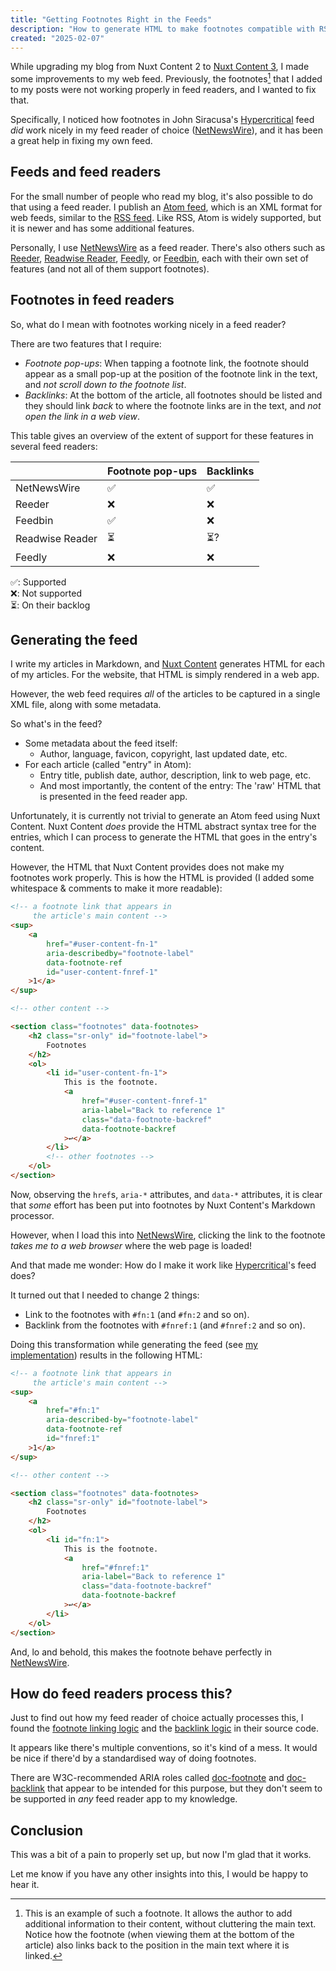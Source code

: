 ```yaml
---
title: "Getting Footnotes Right in the Feeds"
description: "How to generate HTML to make footnotes compatible with RSS and Atom feed readers."
created: "2025-02-07"
---
```


While upgrading my blog from Nuxt Content 2 to [Nuxt Content 3](https://content.nuxt.com/blog/v3), I made some improvements to my web feed.
Previously, the footnotes[^1] that I added to my posts were not working properly in feed readers, and I wanted to fix that.

Specifically, I noticed how footnotes in John Siracusa's [Hypercritical](https://hypercritical.co/) feed *did* work nicely in my feed reader of choice ([NetNewsWire](https://netnewswire.com)), and it has been a great help in fixing my own feed.

## Feeds and feed readers
For the small number of people who read my blog, it's also possible to do that using a feed reader.
I publish an [Atom feed](https://en.wikipedia.org/wiki/Atom_(web_standard)), which is an XML format for web feeds, similar to the [RSS feed](https://en.wikipedia.org/wiki/RSS).
Like RSS, Atom is widely supported, but it is newer and has some additional features.

Personally, I use [NetNewsWire](https://netnewswire.com) as a feed reader.
There's also others such as [Reeder](https://reederapp.com), [Readwise Reader](https://readwise.io/read), [Feedly](https://feedly.com), or [Feedbin](https://feedbin.com), each with their own set of features (and not all of them support footnotes).

## Footnotes in feed readers
So, what do I mean with footnotes working nicely in a feed reader?

There are two features that I require:

- *Footnote pop-ups*: When tapping a footnote link, the footnote should appear as a small pop-up at the position of the footnote link in the text, and *not scroll down to the footnote list*.
- *Backlinks*: At the bottom of the article, all footnotes should be listed and they should link *back* to where the footnote links are in the text, and *not open the link in a web view*.

This table gives an overview of the extent of support for these features in several feed readers:

|                 | Footnote pop-ups | Backlinks |
| --------------- | ---------------- | --------- |
| NetNewsWire     | ✅                | ✅         |
| Reeder          | ❌                | ❌         |
| Feedbin         | ✅                | ❌         |
| Readwise Reader | ⏳                | ⏳?        |
| Feedly          | ❌                | ❌         |

✅: Supported<br>
❌: Not supported<br>
⏳: On their backlog<br>

## Generating the feed
I write my articles in Markdown, and [Nuxt Content](https://content.nuxt.com) generates HTML for each of my articles.
For the website, that HTML is simply rendered in a web app.

However, the web feed requires *all* of the articles to be captured in a single XML file, along with some metadata.

So what's in the feed?
- Some metadata about the feed itself:
    - Author, language, favicon, copyright, last updated date, etc.
- For each article (called "entry" in Atom):
    - Entry title, publish date, author, description, link to web page, etc.
    - And most importantly, the content of the entry: The 'raw' HTML that is presented in the feed reader app.

Unfortunately, it is currently not trivial to generate an Atom feed using Nuxt Content.
Nuxt Content *does* provide the HTML abstract syntax tree for the entries, which I can process to generate the HTML that goes in the entry's content.

However, the HTML that Nuxt Content provides does not make my footnotes work properly.
This is how the HTML is provided (I added some whitespace & comments to make it more readable):

```html
<!-- a footnote link that appears in
     the article's main content -->
<sup>
    <a
        href="#user-content-fn-1"
        aria-describedby="footnote-label"
        data-footnote-ref
        id="user-content-fnref-1"
    >1</a>
</sup>

<!-- other content -->

<section class="footnotes" data-footnotes>
    <h2 class="sr-only" id="footnote-label">
        Footnotes
    </h2>
    <ol>
        <li id="user-content-fn-1">
            This is the footnote.
            <a
                href="#user-content-fnref-1"
                aria-label="Back to reference 1"
                class="data-footnote-backref"
                data-footnote-backref
            >↩</a>
        </li>
        <!-- other footnotes -->
    </ol>
</section>
```

Now, observing the `href`s, `aria-*` attributes, and `data-*` attributes, it is clear that *some* effort has been put into footnotes by Nuxt Content's Markdown processor.

However, when I load this into [NetNewsWire](https://netnewswire.com), clicking the link to the footnote *takes me to a web browser* where the web page is loaded!

And that made me wonder: How do I make it work like [Hypercritical](https://hypercritical.co)'s feed does?

It turned out that I needed to change 2 things:

- Link to the footnotes with `#fn:1` (and `#fn:2` and so on).
- Backlink from the footnotes with `#fnref:1` (and `#fnref:2` and so on).

Doing this transformation while generating the feed (see [my implementation](https://github.com/HanKruiger/hankruiger.com/blob/main/server/routes/atom.xml.get.ts)) results in the following HTML:

```html
<!-- a footnote link that appears in
     the article's main content -->
<sup>
    <a
        href="#fn:1"
        aria-described-by="footnote-label"
        data-footnote-ref
        id="fnref:1"
    >1</a>
</sup>

<!-- other content -->

<section class="footnotes" data-footnotes>
    <h2 class="sr-only" id="footnote-label">
        Footnotes
    </h2>
    <ol>
        <li id="fn:1">
            This is the footnote.
            <a
                href="#fnref:1"
                aria-label="Back to reference 1"
                class="data-footnote-backref"
                data-footnote-backref
            >↩</a>
        </li>
    </ol>
</section>
```

And, lo and behold, this makes the footnote behave perfectly in [NetNewsWire](https://netnewswire.com).
## How do feed readers process this?
Just to find out how my feed reader of choice actually processes this, I found the [footnote linking logic](https://github.com/Ranchero-Software/NetNewsWire/blob/05c27b188c17194e92d412ebea9d49791e9ad49d/Shared/ArticleRendering/main.js#L147) and the [backlink logic](https://github.com/Ranchero-Software/NetNewsWire/blob/05c27b188c17194e92d412ebea9d49791e9ad49d/Shared/ArticleRendering/newsfoot.js#L160) in their source code.

It appears like there's multiple conventions, so it's kind of a mess.
It would be nice if there'd by a standardised way of doing footnotes.

There are W3C-recommended ARIA roles called [doc-footnote](https://www.w3.org/TR/dpub-aria-1.0/#doc-footnote) and [doc-backlink](https://www.w3.org/TR/dpub-aria-1.0/#doc-backlink) that appear to be intended for this purpose, but they don't seem to be supported in *any* feed reader app to my knowledge.

## Conclusion
This was a bit of a pain to properly set up, but now I'm glad that it works.

Let me know if you have any other insights into this, I would be happy to hear it.

[^1]: This is an example of such a footnote. It allows the author to add additional information to their content, without cluttering the main text. Notice how the footnote (when viewing them at the bottom of the article) also links back to the position in the main text where it is linked.
